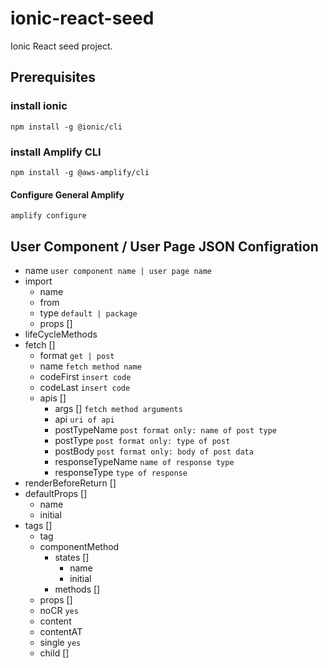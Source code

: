 # ionic-react-seed

Ionic React seed project.

## Prerequisites

### install ionic

`npm install -g @ionic/cli`

### install Amplify CLI

`npm install -g @aws-amplify/cli`

#### Configure General Amplify

`amplify configure`

## User Component / User Page JSON Configration

  * name `user component name | user page name`
  * import
    * name
    * from
    * type `default | package`
    * props []
  * lifeCycleMethods
  * fetch []
    * format `get | post`
    * name `fetch method name`
    * codeFirst `insert code`
    * codeLast `insert code`
    * apis []
        * args [] `fetch method arguments`
        * api `uri of api`
        * postTypeName `post format only: name of post type`
        * postType `post format only: type of post`
        * postBody `post format only: body of post data`
        * responseTypeName `name of response type`
        * responseType `type of response`
  * renderBeforeReturn []
  * defaultProps []
    * name
    * initial
  * tags []
    * tag
    * componentMethod
      * states []
        * name
        * initial
      * methods []
    * props []
    * noCR `yes`
    * content
    * contentAT
    * single `yes`
    * child [] 
